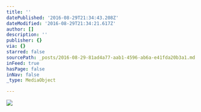 ```yaml
---
title: ''
datePublished: '2016-08-29T21:34:43.208Z'
dateModified: '2016-08-29T21:34:21.617Z'
author: []
description: ''
publisher: {}
via: {}
starred: false
sourcePath: _posts/2016-08-29-81ad4a77-aab1-4596-ab6a-e41fda20b3a1.md
inFeed: true
hasPage: false
inNav: false
_type: MediaObject

---
```

![](https://the-grid-user-content.s3-us-west-2.amazonaws.com/9731e932-9c82-499b-994c-2ca568bc1be8.jpg)